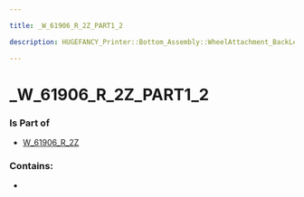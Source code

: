 ```yaml
---

title: _W_61906_R_2Z_PART1_2

description: HUGEFANCY_Printer::Bottom_Assembly::WheelAttachment_BackLeft::W_61906_R_2Z::_W_61906_R_2Z_PART1_2

---
```

# _W_61906_R_2Z_PART1_2
<script>
    var geoarray = '{"_W_61906_R_2Z_PART1_2": {}}';
</script>
<script>
    var basepath = '/assets/HUGEFANCY_Printer/Bottom_Assembly/WheelAttachment_BackLeft/W_61906_R_2Z/';
</script>
<link rel="stylesheet" href="/css/container.css">

<div id="container"></div>

<!-- these are the required scripts for the three.js scene -->
<script src="/lib/three.min.js"></script>
<script src="/lib/OrbitControls.js"></script>
<script src="/lib/RectAreaLightUniformsLib.js"></script>
<!-- this is your app's lib file -->
<script src="/lib/triceratops_app.js"></script>
### Is Part of
- [W_61906_R_2Z](../W_61906_R_2Z)  

### Contains:
- [](./_W_61906_R_2Z_PART1_2/)

